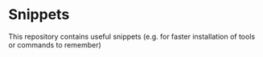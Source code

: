 # Snippets
This repository contains useful snippets (e.g. for faster installation of tools or commands to remember)
